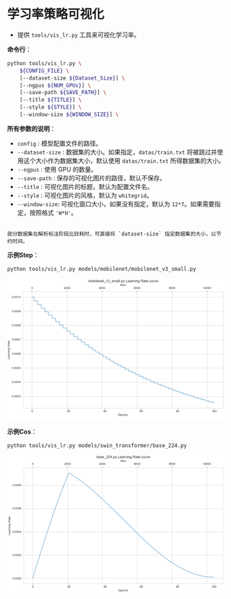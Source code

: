 学习率策略可视化
===========================

- 提供 `tools/vis_lr.py` 工具来可视化学习率。

**命令行**：

```bash
python tools/vis_lr.py \
    ${CONFIG_FILE} \
    [--dataset-size ${Dataset_Size}] \
    [--ngpus ${NUM_GPUs}] \
    [--save-path ${SAVE_PATH}] \
    [--title ${TITLE}] \
    [--style ${STYLE}] \
    [--window-size ${WINDOW_SIZE}] \
```

**所有参数的说明**：

- `config` : 模型配置文件的路径。
- `--dataset-size` : 数据集的大小。如果指定，`datas/train.txt` 将被跳过并使用这个大小作为数据集大小，默认使用 `datas/train.txt` 所得数据集的大小。
- `--ngpus` : 使用 GPU 的数量。
- `--save-path` : 保存的可视化图片的路径，默认不保存。
- `--title` : 可视化图片的标题，默认为配置文件名。
- `--style` : 可视化图片的风格，默认为 `whitegrid`。
- `--window-size`: 可视化窗口大小，如果没有指定，默认为 `12*7`。如果需要指定，按照格式 `'W*H'`。

```{note}

部分数据集在解析标注阶段比较耗时，可直接将 `dataset-size` 指定数据集的大小，以节约时间。
```

**示例Step**：

```bash
python tools/vis_lr.py models/mobilenet/mobilenet_v3_small.py
```
![lr01](https://raw.githubusercontent.com/Fafa-DL/readme-data/main/backbones/lr_mobilenet.png)

**示例Cos**：

```bash
python tools/vis_lr.py models/swin_transformer/base_224.py
```
![lr02](https://raw.githubusercontent.com/Fafa-DL/readme-data/main/backbones/lr_swin.png)